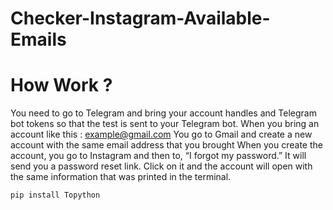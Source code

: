 # Checker-Instagram-Available-Emails

# How Work ?
You need to go to Telegram and bring your account handles and Telegram bot tokens so that the test is sent to your Telegram bot. 
When you bring an account like this : example@gmail.com
You go to Gmail and create a new account with the same email address that you brought
When you create the account, you go to Instagram and then to, “I forgot my password.” It will send you a password reset link. Click on it and the account will open with the same information that was printed in the terminal. 

```bash
pip install Topython
```

